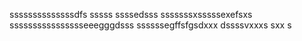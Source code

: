 ssssssssssssssdfs
sssss
ssssedsss
sssssssxsssssexefsxs
sssssssssssssssseeegggdsss
ssssssegffsfgsdxxx
dssssvxxxs
sxx
s
